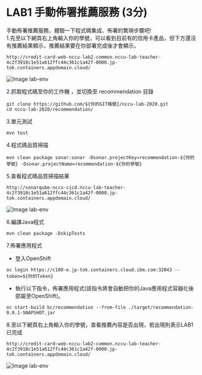 
# LAB1 手動佈署推薦服務 (3分)
手動佈署推薦服務，體驗一下程式碼集成、佈署的繁瑣步驟吧!  
1.先至以下網頁右上角輸入你的學號，可以看到目前有的信用卡產品，但下方還沒有推薦結果顯示，推薦結果要在你部署完成後才會顯示。
```
http://credit-card-web-nccu-lab2-common.nccu-lab-teacher-4c2f3918c1e51a612ffc44c361c1a42f-0000.jp-tok.containers.appdomain.cloud/
```
![Image lab-env](https://raw.githubusercontent.com/j3ffk3/nccu-lab-2020/main/imgs/lab1-before.PNG)

2.抓取程式碼至你的工作機 ，並切換至 recommendation 目錄  
```
git clone https://github.com/${你的GIT帳號}/nccu-lab-2020.git
cd nccu-lab-2020/recommendation/
```
3.單元測試
```
mvn test
```
4.程式碼品質掃描
```
mvn clean package sonar:sonar -Dsonar.projectKey=recommendation-${你的學號} -Dsonar.projectName=recommendation-${你的學號}
```
5.查看程式碼品質掃描結果
```
http://sonarqube-nccu-cicd.nccu-lab-teacher-4c2f3918c1e51a612ffc44c361c1a42f-0000.jp-tok.containers.appdomain.cloud/
```
![Image lab-env](https://raw.githubusercontent.com/j3ffk3/nccu-lab-2020/main/imgs/lab1-scan.PNG)

6.編譯Java程式
```
mvn clean package -DskipTests
```

7.佈署應用程式
- 登入OpenShift
```
oc login https://c100-e.jp-tok.containers.cloud.ibm.com:32043 --token=${你的Token}
```
- 執行以下指令，佈署應用程式(該指令將會自動把你的Java應用程式容器化後部屬至OpenShift)。
```
oc start-build bc/recommendation --from-file ./target/recommendation-0.0.1-SNAPSHOT.jar
```

8.至以下網頁右上角輸入你的學號，查看推薦內容是否出現，若出現則表示LAB1 已完成
```
http://credit-card-web-nccu-lab2-common.nccu-lab-teacher-4c2f3918c1e51a612ffc44c361c1a42f-0000.jp-tok.containers.appdomain.cloud/
```
![Image lab-env](https://raw.githubusercontent.com/j3ffk3/nccu-lab-2020/main/imgs/lab1-after.PNG)
